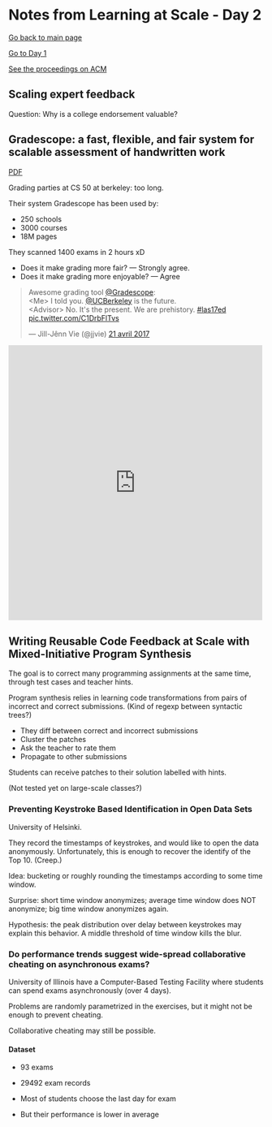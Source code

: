 # Notes from Learning at Scale - Day 2

[Go back to main page](/las2017)

[Go to Day 1](/las2017/notes)

[See the proceedings on ACM](http://dl.acm.org/citation.cfm?id=3051457&preflayout=flat)

## Scaling expert feedback

Question: Why is a college endorsement valuable?

## Gradescope: a fast, flexible, and fair system for scalable assessment of handwritten work

[PDF](http://delivery.acm.org/10.1145/3060000/3051466/p81-singh.pdf?ip=192.54.222.4&id=3051466&acc=OPEN&key=4D4702B0C3E38B35%2E4D4702B0C3E38B35%2E4D4702B0C3E38B35%2E6D218144511F3437&CFID=753159252&CFTOKEN=13181410&__acm__=1492782640_17f1c82ffe7a6611275667a15a74aedd)

Grading parties at CS 50 at berkeley: too long.

Their system Gradescope has been used by:

- 250 schools
- 3000 courses
- 18M pages

They scanned 1400 exams in 2 hours xD

- Does it make grading more fair? — Strongly agree.
- Does it make grading more enjoyable? — Agree

<blockquote class="twitter-tweet" data-lang="fr"><p lang="en" dir="ltr">Awesome grading tool <a href="https://twitter.com/gradescope">@Gradescope</a>:<br>&lt;Me&gt; I told you. <a href="https://twitter.com/UCBerkeley">@UCBerkeley</a> is the future.<br>&lt;Advisor&gt; No. It&#39;s the present. We are prehistory. <a href="https://twitter.com/hashtag/las17ed?src=hash">#las17ed</a> <a href="https://t.co/C1DrbFlTvs">pic.twitter.com/C1DrbFlTvs</a></p>&mdash; Jill-Jênn Vie (@jjvie) <a href="https://twitter.com/jjvie/status/855417098230788097">21 avril 2017</a></blockquote> <script async src="//platform.twitter.com/widgets.js" charset="utf-8"></script>

<iframe src="https://www.facebook.com/plugins/post.php?href=https%3A%2F%2Fwww.facebook.com%2Fjilljenn%2Fposts%2F10155244442548844&width=500" width="500" height="542" style="border:none;overflow:hidden" scrolling="no" frameborder="0" allowTransparency="true"></iframe>

## Writing Reusable Code Feedback at Scale with Mixed-Initiative Program Synthesis

The goal is to correct many programming assignments at the same time, through test cases and teacher hints.

Program synthesis relies in learning code transformations from pairs of incorrect and correct submissions. (Kind of regexp between syntactic trees?)

- They diff between correct and incorrect submissions
- Cluster the patches
- Ask the teacher to rate them
- Propagate to other submissions

Students can receive patches to their solution labelled with hints.

(Not tested yet on large-scale classes?)

### Preventing Keystroke Based Identification in Open Data Sets

University of Helsinki.

They record the timestamps of keystrokes, and would like to open the data anonymously. Unfortunately, this is enough to recover the identify of the Top 10. (Creep.)

Idea: bucketing or roughly rounding the timestamps according to some time window.

Surprise: short time window anonymizes; average time window does NOT anonymize; big time window anonymizes again.

Hypothesis: the peak distribution over delay between keystrokes may explain this behavior. A middle threshold of time window kills the blur.

### Do performance trends suggest wide-spread collaborative cheating on asynchronous exams?

University of Illinois have a Computer-Based Testing Facility where students can spend exams asynchronously (over 4 days).

Problems are randomly parametrized in the exercises, but it might not be enough to prevent cheating.

Collaborative cheating may still be possible.

#### Dataset

- 93 exams
- 29492 exam records

- Most of students choose the last day for exam
- But their performance is lower in average
